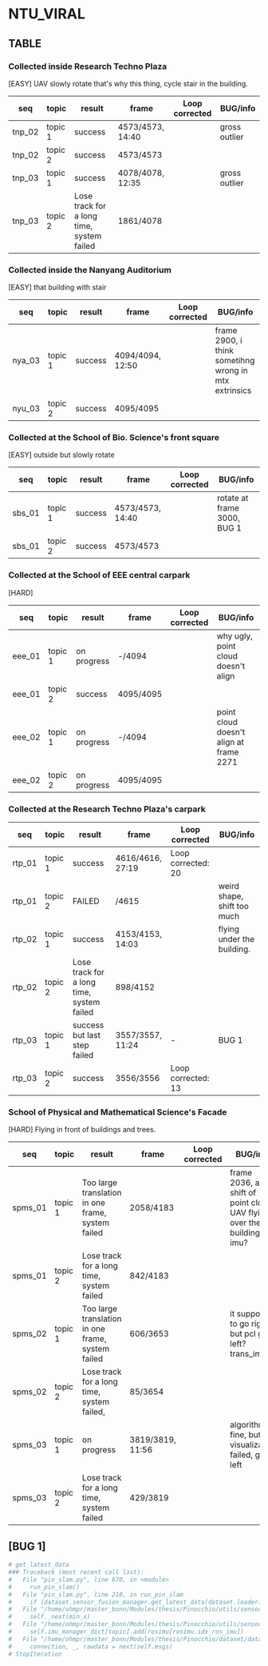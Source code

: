 # NTU_VIRAL

## TABLE

### Collected inside Research Techno Plaza

[EASY] UAV slowly rotate that's why this thing, cycle stair in the building.

| seq   | topic  | result  |         frame    | Loop corrected |    BUG/info   |
| ---   |  ----  | ---     | ---------------- | -------------- | ------------- |
|tnp_02 | topic 1| success | 4573/4573, 14:40 |                | gross outlier |
|tnp_02 | topic 2| success | 4573/4573        |                |               |
|tnp_03 | topic 1| success | 4078/4078, 12:35 |                | gross outlier |
|tnp_03 | topic 2| Lose track for a long time, system failed | 1861/4078  | | |

### Collected inside the Nanyang Auditorium

[EASY] that building with stair

| seq   | topic  | result  | frame | Loop corrected | BUG/info |
| ---   |  ----  | ---     | ----- | ------------   | -------- |
|nya_03 | topic 1| success | 4094/4094, 12:50 |  | frame 2900, i think sometihng wrong in mtx extrinsics |
|nyu_03 | topic 2| success | 4095/4095 |  | |

### Collected at the School of Bio. Science's front square

[EASY] outside but slowly rotate

| seq   | topic  | result  |         frame    | Loop corrected |     BUG/info         |
| ---   |  ----  | ---     | ---------------- | -------------- | --------------------------- |
|sbs_01 | topic 1| success | 4573/4573, 14:40 |                | rotate at frame 3000, BUG 1 |
|sbs_01 | topic 2| success | 4573/4573        |                |                      |

### Collected at the School of EEE central carpark

[HARD]

| seq   | topic  |      result  | frame     | Loop corrected | BUG/info |
| ---   |  ----  | ------------ | -----     | ------------   | -------- |
|eee_01 | topic 1| on progress  | -/4094 |                | why ugly, point cloud doesn't align|
|eee_01 | topic 2| success      | 4095/4095 |                | |
|eee_02 | topic 1| on progress  | -/4094 |                | point cloud doesn't align at frame 2271 |
|eee_02 | topic 2| on progress  | 4095/4095 |                | |

### Collected at the Research Techno Plaza's carpark

| seq   | topic  | result  | frame | Loop corrected | BUG/info |
| ---   |  ----  | ---     | ----- | ------------   | -------- |
|rtp_01 | topic 1| success                                          | 4616/4616, 27:19 | Loop corrected:  20 |           |
|rtp_01 | topic 2| FAILED                                           |            /4615 |   | weird shape, shift too much |
|rtp_02 | topic 1| success                                          | 4153/4153, 14:03 |   | flying under the building.  |
|rtp_02 | topic 2| Lose track for a long time, system failed        |  898/4152        |   |      |
|rtp_03 | topic 1| success but last step failed                     | 3557/3557, 11:24 | - | BUG 1|
|rtp_03 | topic 2| success | 3556/3556 | Loop corrected:  13 |      |

### School of Physical and Mathematical Science's Facade

[HARD] Flying in front of buildings and trees.

| seq   | topic  | result  | frame | Loop corrected | BUG/info |
| ---   |  ----  | ---     | ----- | ------------   | -------- |
|spms_01| topic 1| Too large translation in one frame, system failed | 2058/4183 | | frame 2036, a bit shift of point cloud, UAV flying over the building and imu? |
|spms_01| topic 2| Lose track for a long time, system failed | 842/4183  | | |
|spms_02| topic 1| Too large translation in one frame, system failed| 606/3653 | | it supposed to go right, but pcl go left? trans_imu?|
|spms_02| topic 2| Lose track for a long time, system failed,| 85/3654   | | |
|spms_03| topic 1| on progress                                       | 3819/3819, 11:56 | | algorithm fine, but visualization failed, go left|
|spms_03| topic 2| Lose track for a long time, system failed |  429/3819 | | |

## [BUG 1]

```bash
# get_latest_data
### Traceback (most recent call last):
#   File "pin_slam.py", line 670, in <module>
#     run_pin_slam()
#   File "pin_slam.py", line 218, in run_pin_slam
#     if (dataset.sensor_fusion_manager.get_latest_data(dataset.loader.timestamp_head, frame_id) == None):
#   File "/home/ohmpr/master_bonn/Modules/thesis/Pinocchio/utils/sensor_fusion_manager.py", line 92, in get_latest_data
#     self._next(min_x)
#   File "/home/ohmpr/master_bonn/Modules/thesis/Pinocchio/utils/sensor_fusion_manager.py", line 58, in _next
#     self.imu_manager_dict[topic].add(rosimu[rosimu.idx_ros_imu])
#   File "/home/ohmpr/master_bonn/Modules/thesis/Pinocchio/dataset/dataloaders/rosbag_ohm.py", line 204, in __getitem__
#     connection, _, rawdata = next(self.msgs)
# StopIteration
```